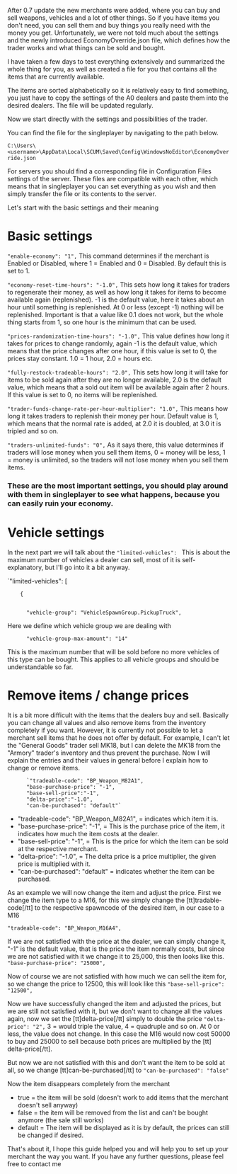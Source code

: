 After 0.7 update the new merchants were added, where you can buy and sell weapons, vehicles and a lot of other things.
So if you have items you don't need, you can sell them and buy things you really need with the money you get.
Unfortunately, we were not told much about the settings and the newly introduced EconomyOverride.json file, which defines how the trader works and what things can be sold and bought.

I have taken a few days to test everything extensively and summarized the whole thing for you, as well as created a file for you that contains all the items that are currently available.

The items are sorted alphabetically so it is relatively easy to find something, you just have to copy the settings of the A0 dealers and paste them into the desired dealers.
The file will be updated regularly.

Now we start directly with the settings and possibilities of the trader.

You can find the file for the singleplayer by navigating to the path below.

`C:\Users\<username>\AppData\Local\SCUM\Saved\Config\WindowsNoEditor\EconomyOverride.json`

For servers you should find a corresponding file in Configuration Files settings of the server.
These files are compatible with each other, which means that in singleplayer you can set everything as you wish and then simply transfer the file or its contents to the server.

Let's start with the basic settings and their meaning

# Basic settings

`"enable-economy": "1",`
This command determines if the merchant is Enabled or Disabled, where 1 = Enabled and 0 = Disabled. By default this is set to 1.


`"economy-reset-time-hours": "-1.0",`
This sets how long it takes for traders to regenerate their money, as well as how long it takes for items to become available again (replenished).
-1 is the default value, here it takes about an hour until something is replenished.
At 0 or less (except -1) nothing will be replenished. Important is that a value like 0.1 does not work, but the whole thing starts from 1, so one hour is the minimum that can be used.


`"prices-randomization-time-hours": "-1.0",`
This value defines how long it takes for prices to change randomly, again -1 is the default value, which means that the price changes after one hour, if this value is set to 0, the prices stay constant. 1.0 = 1 hour, 2.0 = hours etc.



`"fully-restock-tradeable-hours": "2.0",`
This sets how long it will take for items to be sold again after they are no longer available, 2.0 is the default value, which means that a sold out item will be available again after 2 hours. If this value is set to 0, no items will be replenished.


`"trader-funds-change-rate-per-hour-multiplier": "1.0",`
This means how long it takes traders to replenish their money per hour. Default value is 1, which means that the normal rate is added, at 2.0 it is doubled, at 3.0 it is tripled and so on.


`"traders-unlimited-funds": "0",`
As it says there, this value determines if traders will lose money when you sell them items, 0 = money will be less, 1 = money is unlimited, so the traders will not lose money when you sell them items.

### These are the most important settings, you should play around with them in singleplayer to see what happens, because you can easily ruin your economy.


# Vehicle settings

In the next part we will talk about the `"limited-vehicles": `
This is about the maximum number of vehicles a dealer can sell, most of it is self-explanatory, but I'll go into it a bit anyway.

  `"limited-vehicles": [


        {


          "vehicle-group": "VehicleSpawnGroup.PickupTruck",

Here we define which vehicle group we are dealing with

          "vehicle-group-max-amount": "14"

This is the maximum number that will be sold before no more vehicles of this type can be bought.
This applies to all vehicle groups and should be understandable so far.


# Remove items / change prices


It is a bit more difficult with the items that the dealers buy and sell.
Basically you can change all values and also remove items from the inventory completely if you want.
However, it is currently not possible to let a merchant sell items that he does not offer by default.
For example, I can't let the "General Goods" trader sell MK18, but I can delete the MK18 from the "Armory" trader's inventory and thus prevent the purchase.
Now I will explain the entries and their values in general before I explain how to change or remove items.


          `"tradeable-code": "BP_Weapon_M82A1",
          "base-purchase-price": "-1",
          "base-sell-price":"-1",
          "delta-price":"-1.0",
          "can-be-purchased": "default"`

   * "tradeable-code": "BP_Weapon_M82A1", = indicates which item it is.
   * "base-purchase-price": "-1", = This is the purchase price of the item, it indicates how much the item costs at the dealer.
   * "base-sell-price": "-1", = This is the price for which the item can be sold at the respective merchant.
   * "delta-price": "-1.0", = The delta price is a price multiplier, the given price is multiplied with it.
   * "can-be-purchased": "default" = indicates whether the item can be purchased.


As an example we will now change the item and adjust the price.
First we change the item type to a M16, for this we simply change the [tt]tradable-code[/tt] to the respective spawncode of the desired item, in our case to a M16

`"tradeable-code": "BP_Weapon_M16A4",`


If we are not satisfied with the price at the dealer, we can simply change it, "-1" is the default value, that is the price the item normally costs, but since we are not satisfied with it we change it to 25,000, this then looks like this.
`"base-purchase-price": "25000",`


Now of course we are not satisfied with how much we can sell the item for, so we change the price to 12500, this will look like this
`"base-sell-price": "12500",`


Now we have successfully changed the item and adjusted the prices, but we are still not satisfied with it, but we don't want to change all the values again, now we set the [tt]delta-price[/tt] simply to double the price
`"delta-price": "2",`
3 = would triple the value, 4 = quadruple and so on.
At 0 or less, the value does not change.
In this case the M16 would now cost 50000 to buy and 25000 to sell because both prices are multiplied by the [tt] delta-price[/tt].


But now we are not satisfied with this and don't want the item to be sold at all, so we change [tt]can-be-purchased[/tt] to
`"can-be-purchased": "false"`

Now the item disappears completely from the merchant

   * true = the item will be sold (doesn't work to add items that the merchant doesn't sell anyway)
   * false = the item will be removed from the list and can't be bought anymore (the sale still works)
   * default = The item will be displayed as it is by default, the prices can still be changed if desired.


That's about it, I hope this guide helped you and will help you to set up your merchant the way you want.
If you have any further questions, please feel free to contact me






